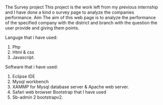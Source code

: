 The Survey project
	This project is the work left from my previous internship and I have done a kind o survey page to analyze the companies performance.
Aim
	The aim of this web page is to analyze the performance of the specified company with the district and branch with the question the user provide and giving them points.

Languge that i have used:
1.	Php
2.	Html & css
3.	Javascript.

Software that i have used:
1.	Eclipse IDE
2.	Mysql workbench
3.	XAMMP for Mysql database server & Apache web server.
4.	Safari web browser
Bootstrap that I have used
1.	Sb-admin 2 bootstrapv2.
